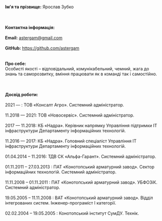 <br><b>Ім'я та прізвище:</b> Ярослав Зубко</br>
<br></br>
<br><b>Контактна інформація:</b></br>
<br><b>Email:</b> astergam@gmail.com</br>
<br><b>GitHub:</b> https://github.com/astergam</br>
<br></br>
<b>Про себе:</b>
<br>Особисті якості – відповідальний, комунікабельний, чемний, жага до знань та саморозвитку, вміння працювати як в команді так і самостійно.</br>
<br></br>
<br><b>Досвід роботи:</b></br>
<br>2021 — : ТОВ «Консалт Агро». Системний адміністратор.</br>
<br>11.2018 — 2021: ТОВ «Новосервіс». Системний адміністратор.</br>
<br>2017 — 11.2018: КБ «Надра». Керівник напрямку Управління підтримки IT інфраструктури Департаменту інформаційних технологій.</br>
<br>11.2016 — 2017: КБ «Надра». Головний спеціаліст Управління IT інфраструктури Департаменту інформаційних технологій.</br>
<br>01.04.2014 – 11.2016: ТДВ СК «Альфа-Гарант». Системний адміністратор.</br>
<br>01.11.2011 – 27.03.2013 : ПАТ «Конотопський арматурний завод». Сектор інформаційних технологій. Системний адміністратор.</br>
<br>11.11.2008 – 01.11.2011 : ПАТ «Конотопський арматурний завод». УБФОЗіК. Системний адміністратор.</br>
<br>19.05.2005 – 11.11.2008 : ВАТ «Конотопський арматурний завод». Відділ інтегрованих систем. Інженер-програміст І категорії.</br>
<br>02.02.2004 – 19.05.2005 :  Конотопський інститут СумДУ. Технік.</br>
